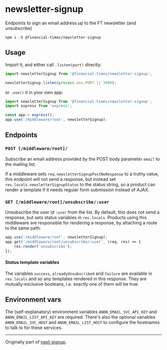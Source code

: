 newsletter-signup
=================

Endpoints to sign an email address up to the FT newsletter (and unsubscribe)

```shell
npm i -S @financial-times/newsletter-signup
```

Usage
-----

Import it, and either call `.listen(port)` directly:

```javascript
import newsletterSignup from '@financial-times/newsletter-signup';

newsletterSignup.listen(process.env.PORT || 3000);
```

or `.use()` it in your own app:

```javascript
import newsletterSignup from '@financial-times/newsletter-signup';
import express from 'express';

const app = express();
app.use('/middleware/root', newsletterSignup);
```

Endpoints
---------

### `POST [/middleware/root]/`

Subscribe an email address provided by the POST body parameter `email` to the mailing list.

If a middleware sets `req.newsletterSignupPostNoResponse` to a truthy value, this endpoint will not send a response, but instead set `res.locals.newsletterSignupStatus` to the status string, so a product can render a template if it needs regular form submission instead of AJAX.

### `GET [/middleware/root]/unsubscribe/:user`

Unsubscribe the user id `:user` from the list. By default, this does not send a response, but sets status variables in `res.locals`. Products using this middleware are responsible for rendering a response, by attaching a route to the same path:

```js
app.use('/middleware/root', newsletterSignup);
app.get('/middleware/root/unsubscribe/:user', (req, res) => {
	res.render('unsubscribe');
});
```

#### Status template variables

The variables `success`, `alreadyUnsubscribed` and `failure` are available in `res.locals` and so any templates rendered in this response. They are mutually-exclusive booleans, i.e. exactly one of them will be true.


Environment vars
----------------

The (self-explanatory) environment variables `ANON_EMAIL_SVC_API_KEY` and `ANON_EMAIL_LIST_API_KEY` are required. There's also the optional variables `ANON_EMAIL_SVC_HOST` and `ANON_EMAIL_LIST_HOST` to configure the hostnames to talk to for these services.

---

Originally part of [next-signup](https://github.com/Financial-Times/next-signup).

